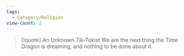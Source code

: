```yaml
---
tags:
  - Category/Religion
view-count: 2
---
```


>[!quote] An Unknown Tik-Tokist
>We are the next thing the Time Dragon is dreaming, and nothing to be done about it.